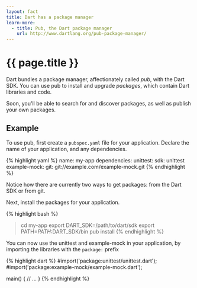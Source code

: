 ```yaml
---
layout: fact
title: Dart has a package manager
learn-more:
  - title: Pub, the Dart package manager
    url: http://www.dartlang.org/pub-package-manager/
---
```

# {{ page.title }}

Dart bundles a package manager, affectionately called _pub_, with the Dart SDK.
You can use pub to install and upgrade _packages_, which contain Dart libraries
and code.

Soon, you'll be able to search for and discover packages, as well as publish
your own packages.

## Example

To use pub, first create a `pubspec.yaml` file for your application. Declare
the name of your application, and any dependencies.

{% highlight yaml %}
name: my-app
dependencies:
  unittest:
    sdk: unittest
  example-mock:
    git: git://example.com/example-mock.git
{% endhighlight %}

Notice how there are
currently two ways to get packages: from the Dart SDK or from git.

Next, install the packages for your application.

{% highlight bash %}
> cd my-app
> export DART_SDK=/path/to/dart/sdk
> export PATH=$PATH:$DART_SDK/bin
> pub install
{% endhighlight %}

You can now use the unittest and example-mock in your application, by importing
the libraries with the `package:` prefix

{% highlight dart %}
#import('package:unittest/unittest.dart');
#import('package:example-mock/example-mock.dart');

main() {
  // ...
}
{% endhighlight %}